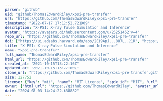 ```yaml
---
parser: "github"
uid: "github/ThomasEdwardRiley/xpsi-pre-transfer"
url: "https://github.com/ThomasEdwardRiley/xpsi-pre-transfer"
timestamp: "2022-07-17 17:12:52.721909"
description: "X-PSI: X-ray Pulse Simulation and Inference"
avatar: "https://avatars.githubusercontent.com/u/25251452?v=4"
repo_url: "https://github.com/ThomasEdwardRiley/xpsi-pre-transfer"
doi: ["https://ui.adsabs.harvard.edu/abs/2019ApJ...887L..21R", "https://ui.adsabs.harvard.edu/abs/2021ascl.soft02005R/abstract"]
title: "X-PSI: X-ray Pulse Simulation and Inference"
name: "xpsi-pre-transfer"
full_name: "ThomasEdwardRiley/xpsi-pre-transfer"
html_url: "https://github.com/ThomasEdwardRiley/xpsi-pre-transfer"
created_at: "2021-10-15T13:22:16Z"
updated_at: "2021-10-15T13:27:00Z"
clone_url: "https://github.com/ThomasEdwardRiley/xpsi-pre-transfer.git"
size: 127752
license: {"key": "mit", "name": "MIT License", "spdx_id": "MIT", "url": "https://api.github.com/licenses/mit", "node_id": "MDc6TGljZW5zZTEz"}
owner: {"html_url": "https://github.com/ThomasEdwardRiley", "avatar_url": "https://avatars.githubusercontent.com/u/25251452?v=4", "login": "ThomasEdwardRiley", "type": "User"}
date: "2024-08-03 14:24:22.638882"
---
```

